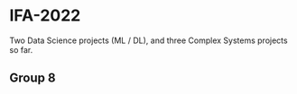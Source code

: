 # IFA-2022
Two Data Science projects (ML / DL), and three Complex Systems projects so far. 

## Group 8
